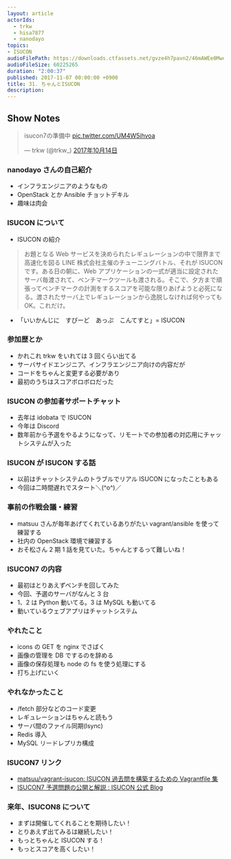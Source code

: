 ```yaml
---
layout: article
actorIds:
  - trkw
  - hisa7877
  - nanodayo
topics:
- ISUCON
audioFilePath: https://downloads.ctfassets.net/gvze4h7pavn2/46mAWEe0MwosMu20Em4ycS/eaa1c8784f762b55c448abae12a4d487/31.mp3
audioFileSize: 60225265
duration: "2:00:37"
published: 2017-11-07 00:00:00 +0900
title: 31. ちゃんとISUCON
description:
---
```


## Show Notes

<blockquote class="twitter-tweet" data-lang="ja"><p lang="ja" dir="ltr">isucon7の準備中 <a href="https://t.co/UM4W5ihvoa">pic.twitter.com/UM4W5ihvoa</a></p>&mdash; trkw (@trkw_) <a href="https://twitter.com/trkw_/status/919090807541395457?ref_src=twsrc%5Etfw">2017年10月14日</a></blockquote>

### nanodayo さんの自己紹介

* インフラエンジニアのようなもの
* OpenStack とか Ansible チョットデキル
* 趣味は肉会

### ISUCON について

* ISUCON の紹介

> お題となる Web サービスを決められたレギュレーションの中で限界まで高速化を図る LINE 株式会社主催のチューニングバトル、それが ISUCON です。ある日の朝に、Web アプリケーションの一式が適当に設定されたサーバ毎渡されて、ベンチマークツールも渡される。そこで、夕方まで頑張ってベンチマークの計測をするスコアを可能な限りあげようと必死になる。渡されたサーバ上でレギュレーションから逸脱しなければ何やっても OK。これだけ。

* 「いいかんじに　すぴーど　あっぷ　こんてすと」= ISUCON

### 参加歴とか

* かれこれ trkw をいれては 3 回くらい出てる
* サーバサイドエンジニア、インフラエンジニア向けの内容だが
* コードをちゃんと変更する必要があり
* 最初のうちはスコアボロボロだった

### ISUCON の参加者サポートチャット

* 去年は idobata で ISUCON
* 今年は Discord
* 数年前から予選をやるようになって、リモートでの参加者の対応用にチャットシステムが入った

### ISUCON が ISUCON する話

* 以前はチャットシステムのトラブルでリアル ISUCON になったこともある
* 今回は二時間遅れでスタート＼(^o^)／

### 事前の作戦会議・練習

* matsuu さんが毎年あげてくれているありがたい vagrant/ansible を使って練習する
* 社内の OpenStack 環境で練習する
* おそ松さん 2 期 1 話を見ていた。ちゃんとするって難しいね！

### ISUCON7 の内容

* 最初はとりあえずベンチを回してみた
* 今回、予選のサーバがなんと 3 台
* 1、2 は Python 動いてる。3 は MySQL も動いてる
* 動いているウェブアプリはチャットシステム

### やれたこと

* icons の GET を nginx でさばく
* 画像の管理を DB でするのを辞める
* 画像の保存処理も node の fs を使う処理にする
* 打ち上げにいく

### やれなかったこと

* /fetch 部分などのコード変更
* レギュレーションはちゃんと読もう
* サーバ間のファイル同期(lsync)
* Redis 導入
* MySQL リードレプリカ構成

### ISUCON7 リンク

* [matsuu/vagrant-isucon: ISUCON 過去問を構築するための Vagrantfile 集](https://github.com/matsuu/vagrant-isucon)
* [ISUCON7 予選問題の公開と解説 : ISUCON 公式 Blog](http://isucon.net/archives/50961706.html)

### 来年、ISUCON8 について

* まずは開催してくれることを期待したい！
* とりあえず出てみるは継続したい！
* もっとちゃんと ISUCON する！
* もっとスコアを高くしたい！

